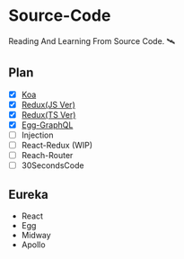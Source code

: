 # Source-Code

Reading And Learning From Source Code. 🛰

## Plan

- [x] [Koa](Koa/README.md)
- [x] [Redux(JS Ver)](Redux-JS/README.md)
- [x] [Redux(TS Ver)](Redux-TS/README.md)
- [x] [Egg-GraphQL](Egg-GraphQL/README.md)
- [ ] Injection
- [ ] React-Redux (WIP)
- [ ] Reach-Router
- [ ] 30SecondsCode

## Eureka

- React
- Egg
- Midway
- Apollo
